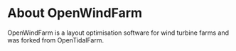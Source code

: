 About OpenWindFarm 
===================
OpenWindFarm is a layout optimisation software for wind turbine farms and was forked from OpenTidalFarm.
